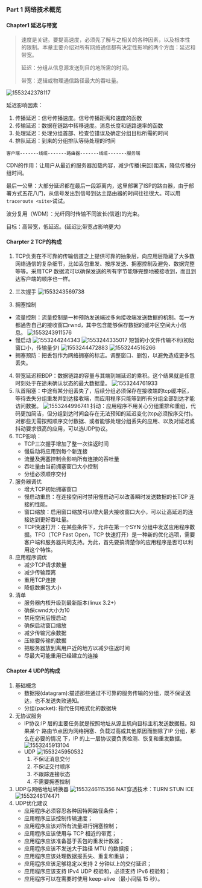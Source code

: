 ### Part 1 网络技术概览

#### Chapter1 延迟与带宽

> 速度是关键。要提高速度，必须先了解与之相关的各种因素，以及根本性
> 的限制。本章主要介绍对所有网络通信都有决定性影响的两个方面：延迟和带宽。
>
> 延迟：分组从信息源发送到目的地所需的时间。
>
> 带宽：逻辑或物理通信路径最大的吞吐量。

![1553242378117](assets/1553242378117.png)

延迟影响因素：

1. 传播延迟：信号传播速度。信号传播距离和速度的函数
2. 传输延迟：数据在链路中转移速度。消息长度和链路速率的函数
3. 处理延迟：处理分组首部、检查位错误及确定分组目标所需的时间
4. 排队延迟：到来的分组排队等待处理的时间

`客户端-------线缆-------路由器-------线缆-------服务端`

CDN的作用：让用户从最近的服务器加载内容，减少传播(来回)距离，降低传播分组时间。

最后一公里：大部分延迟都在最后一段距离内，这里部署了ISP的路由器，由于部署方式五花八门，从信号发出到信号到达主路由器的时间往往很大。可以用`traceroute <site>`试试。

波分复用（WDM）：光纤同时传输不同波长(信道)的光束。

目标：高带宽，低延迟。(延迟比带宽占影响更大)

#### Charpter 2 TCP的构成

1. TCP负责在不可靠的传输信道之上提供可靠的抽象层，向应用层隐藏了大多数网络通信的复杂细节，比如丢包重发、按序发送、拥塞控制及避免、数据完整等等。采用TCP 数据流可以确保发送的所有字节能够完整地被接收到，而且到达客户端的顺序也一样。

2. 三次握手
   ![1553243569738](assets/1553243569738.png)
3. 拥塞控制

* 流量控制：流量控制是一种预防发送端过多向接收端发送数据的机制。每一方都通告自己的接收窗口rwnd，其中包含能够保存数据的缓冲区空间大小信息。
  ![1553243911576](assets/1553243911576.png)
* 慢启动
  ![1553244244343](assets/1553244244343.png)
  ![1553244335017](assets/1553244335017.png)
  短暂的小文件传输不利(初始窗口小，传输量少)
  ![1553244472883](assets/1553244472883.png)
  ![1553244516266](assets/1553244516266.png)
* 拥塞预防：把丢包作为网络拥塞的标志。调整窗口、删包，以避免造成更多包丢失。

4. 带宽延迟积BDP：数据链路的容量与其端到端延迟的乘积。这个结果就是任意时刻处于在途未确认状态的最大数据量。
   ![1553244761933](assets/1553244761933.png)
5. 队首阻塞：中途有某分组丢失了，后续分组必须保存在接收端的tcp缓冲区，等待丢失分组重发并到达接收端，而应用程序只能等到所有分组全部到达才能访问数据。
   ![1553244996741](assets/1553244996741.png)
   抖动：应用程序不用关心分组重排和重组，代码更加简洁，但分组到达时间会存在无法预知的延迟变化(tcp必须按序交付)。对那些无需按照顺序交付数据、或者能够处理分组丢失的应用、以及对延迟或抖动要求很高的应用，可以选UDP协议。
6. TCP影响：
   * TCP三次握手增加了整一次往返时间
   * 慢启动将应用到每个新连接
   * 流量及拥塞控制会影响所有连接的吞吐量
   * 吞吐量由当前拥塞窗口大小控制
   * 分组必须顺序交付
7. 服务器调优
   * 增大TCP初始拥塞窗口
   * 慢启动重启：在连接空闲时禁用慢启动可以改善瞬时发送数据的长TCP 连接的性能。
   * 窗口缩放：启用窗口缩放可以增大最大接收窗口大小，可以让高延迟的连接达到更好吞吐量。
   * TCP快速打开：在某些条件下，允许在第一个SYN 分组中发送应用程序数据。TFO（TCP Fast Open，TCP 快速打开）是一种新的优化选项，需要客户端和服务器共同支持。为此，首先要搞清楚你的应用程序是否可以利用这个特性。
8. 应用程序调优
   * 减少TCP请求数量
   * 减少传输距离
   * 重用TCP连接
   * 降低数据包大小
9. 清单
   * 服务器内核升级到最新版本(linux 3.2+)
   * 确保cwnd大小为10
   * 禁用空闲后慢启动
   * 确保启动窗口缩放
   * 减少传输冗余数据
   * 压缩要传输的数据
   * 把服务器放到离用户近的地方以减少往返时间
   * 尽最大可能重用已经建立的连接

#### Chapter 4 UDP的构成

1. 基础概念
   * 数据报(datagram):描述那些通过不可靠的服务传输的分组，既不保证送达，也不发送失败通知。
   * 分组(packet): 指代任何格式化的数据块
2. 无协议服务
   * IP协议:IP 层的主要任务就是按照地址从源主机向目标主机发送数据报。如果某个
     路由节点因为网络拥塞、负载过高或其他原因而删除了IP 分组，那么在必要的情况
     下，IP 的上一层协议要负责检测、恢复和重发数据。
     ![1553245913104](assets/1553245913104.png)
   * UDP
     ![1553245950532](assets/1553245950532.png)
     1. 不保证消息交付
     2. 不保证交付顺序
     3. 不跟踪连接状态
     4. 不需要拥塞控制
3. UDP与网络地址转换器
   ![1553246115356](assets/1553246115356.png)
   NAT穿透技术：TURN STUN ICE
   ![1553246174471](assets/1553246174471.png)
4. UDP优化建议
   * 应用程序必须容忍各种因特网路径条件；
   * 应用程序应该控制传输速度；
   *  应用程序应该对所有流量进行拥塞控制；
   *  应用程序应该使用与 TCP 相近的带宽；
   *  应用程序应该准备基于丢包的重发计数器；
   *  应用程序应该不发送大于路径 MTU 的数据报；
   *  应用程序应该处理数据报丢失、重复和重排；
   *  应用程序应该足够稳定以支持 2 分钟以上的交付延迟；
   *  应用程序应该支持 IPv4 UDP 校验和，必须支持 IPv6 校验和；
   *  应用程序可以在需要时使用 keep-alive（最小间隔 15 秒）。